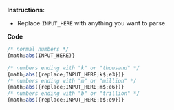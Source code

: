 **Instructions:**
* Replace `INPUT_HERE` with anything you want to parse.

**Code**
```js
/* normal numbers */
{math;abs(INPUT_HERE)}

/* numbers ending with "k" or "thousand" */
{math;abs({replace;INPUT_HERE;k$;e3})}
/* numbers ending with "m" or "million" */
{math;abs({replace;INPUT_HERE;m$;e6})}
/* numbers ending with "b" or "trillion" */
{math;abs({replace;INPUT_HERE;b$;e9})}
```
